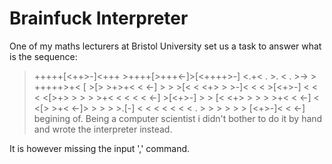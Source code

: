 Brainfuck Interpreter
=====================
One of my maths lecturers at Bristol University set us a task to answer what
is the sequence:
>+++++[<++>-]<+++ >++++[>+++<-]>[<++++>-] 
<.+< . >. < . >-> >
+++++>+< [ >[> >+>+< < <-] > > >[< < <+> > >-]< < < >[<+>-]
< < < <[>+> > > > >+< < < < < <-] >[<+>-] > >
[< <+> > > > >+< < <-] < <[> >+< <-]> > > > >.[-] 
< < < < < < < .  > > > > > > [<+>-]< < <-]
begining of.
Being a computer scientist i didn't bother to do it by hand and wrote the 
interpreter instead.

It is however missing the input ',' command.
